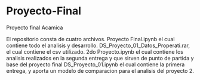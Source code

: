 # Proyecto-Final
Proyecto final Acamica

El repositorio consta de cuatro archivos.
Proyecto Final.ipynb el cual contiene todo el analisis y desarrollo.
DS_Proyecto_01_Datos_Properati.rar, el cual contiene el csv utilizado.
2do Proyecto.ipynb el cual contiene los analisis realizados en la segunda entrega y que sirven de punto de partida y base del proyecto final
DS_Proyecto_01.ipynb el cual contiene la primera entrega, y aporta un modelo de comparacion para el analisis del proyecto 2.

